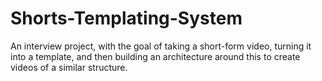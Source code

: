 # Shorts-Templating-System
An interview project, with the goal of taking a short-form video, turning it into a template, and then building an architecture around this to create videos of a similar structure.
